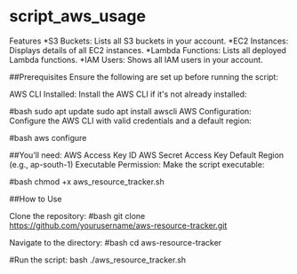 # script_aws_usage
Features
*S3 Buckets: Lists all S3 buckets in your account.
*EC2 Instances: Displays details of all EC2 instances.
*Lambda Functions: Lists all deployed Lambda functions.
*IAM Users: Shows all IAM users in your account.


##Prerequisites
Ensure the following are set up before running the script:

AWS CLI Installed:
Install the AWS CLI if it's not already installed:

#bash
sudo apt update
sudo apt install awscli
AWS Configuration:
Configure the AWS CLI with valid credentials and a default region:

#bash
aws configure



##You’ll need:
AWS Access Key ID
AWS Secret Access Key
Default Region (e.g., ap-south-1)
Executable Permission:
Make the script executable:

#bash
chmod +x aws_resource_tracker.sh

##How to Use

Clone the repository:
#bash
git clone https://github.com/yourusername/aws-resource-tracker.git

Navigate to the directory:
#bash
cd aws-resource-tracker

#Run the script:
bash
./aws_resource_tracker.sh

